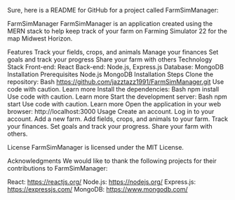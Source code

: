
Sure, here is a README for GitHub for a project called FarmSimManager:

FarmSimManager
FarmSimManager is an application created using the MERN stack to help keep track of your farm on Farming Simulator 22 for the map Midwest Horizon.

Features
Track your fields, crops, and animals
Manage your finances
Set goals and track your progress
Share your farm with others
Technology Stack
Front-end: React
Back-end: Node.js, Express.js
Database: MongoDB
Installation
Prerequisites
Node.js
MongoDB
Installation Steps
Clone the repository:
Bash
https://github.com/jazztazz1991/FarmSimManager.git
Use code with caution. Learn more
Install the dependencies:
Bash
npm install
Use code with caution. Learn more
Start the development server:
Bash
npm start
Use code with caution. Learn more
Open the application in your web browser:
http://localhost:3000
Usage
Create an account.
Log in to your account.
Add a new farm.
Add fields, crops, and animals to your farm.
Track your finances.
Set goals and track your progress.
Share your farm with others.

License
FarmSimManager is licensed under the MIT License.

Acknowledgments
We would like to thank the following projects for their contributions to FarmSimManager:

React: https://reactjs.org/
Node.js: https://nodejs.org/
Express.js: https://expressjs.com/
MongoDB: https://www.mongodb.com/

